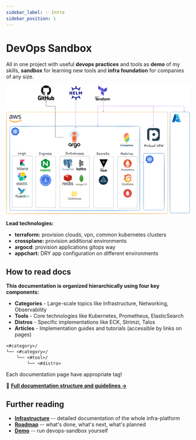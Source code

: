 ```yaml
---
sidebar_label: ✨ Intro
sidebar_position: 1
---
```


# DevOps Sandbox

All in one project with useful **devops practices** and tools as **demo** of my skills, **sandbox** for learning new tools and **infra foundation** for companies of any size.

![devops-sandbox](.img/devops-sandbox.excalidraw.png)

**Lead technologies:**

* **terraform:** provision clouds, vpn, common kubernetes clusters
* **crossplane:** provision additional environments
* **argocd**: provision applications gitops way
* **appchart:** DRY app configuration on different environments

## How to read docs

**This documentation is organized hierarchically using four key components:**

- **Categories** - Large-scale topics like Infrastructure, Networking, Observability
- **Tools** - Core technologies like Kubernetes, Prometheus, ElasticSearch
- **Distros** - Specific implementations like ECK, Strimzi, Talos
- **Articles** - Implementation guides and tutorials (accessible by links on pages)

```
<#category>/
└── <#category>/
    └── <#tool>/
        └── <#distro>
```

Each documentation page have appropriate tag!

📖 **[Full documentation structure and guidelines →](docs.md)**

## Further reading

- **[Infrastructure](infra/infra.md)** -- detailed documentation of the whole infra-platform
- **[Roadmap](roadmap.md)** -- what's done, what's next, what's planned
- **[Demo](/demo)** -- run devops-sandbox yourself
